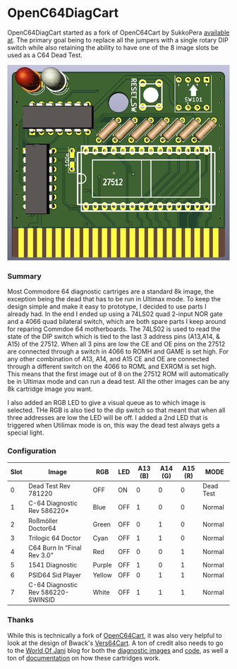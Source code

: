 # OpenC64DiagCart
OpenC64DiagCart started as a fork of OpenC64Cart by SukkoPera [available at](https://github.com/SukkoPera/OpenC64Cart). The primary goal being to replace all the jumpers with a single rotary DIP switch while also retaining the ability to have one of the 8 image slots be used as a C64 Dead Test. 
 
![Board](https://raw.githubusercontent.com/TheSupremeMonkey/OpenC64DiagCart/master/doc/render-top.png)
 
### Summary
Most Commodore 64 diagnostic cartriges are a standard 8k image, the exception being the dead that has to be run in Ultimax mode. To keep the design simple and make it easy to prototype, I decided to use parts I already had. In the end I ended up using a 74LS02 quad 2-input NOR gate and a 4066 quad bilateral switch, which are both spare parts I keep around for reparing Commdoe 64 motherboards. The 74LS02 is used to read the state of the DIP switch which is tied to the last 3 address pins (A13,A14, & A15) of the 27512. When all 3 pins are low the CE and OE pins on the 27512 are connected through a switch in 4066 to ROMH and GAME is set high. For any other combination of A13, A14, and A15 CE and OE are connected through a different switch on the 4066 to ROML and EXROM is set high. This means that the first image out of 8 on the 27512 ROM will automatically be in Ultimax mode and can run a dead test. All the other images can be any 8k cartridge image you want. 
 
 I also added an RGB LED to give a visual queue as to which image is selected. THe RGB is also tied to the dip switch so that meant that when all three addresses are low the LED will be off. I added a 2nd LED that is triggered when Utilimax mode is on, this way the dead test always gets a special light. 
 
### Configuration

|Slot	|Image								|RGB	|LED	|A13 (B)	|A14 (G)	|A15 (R)	|MODE|
|-------|-----------------------------------|-------|-------|-----------|-----------|-----------|----|
|0		|Dead Test Rev 781220				|OFF	|ON		|0			|0			|0			|Dead Test|
|1		|C-64 Diagnostic Rev 586220*		|Blue	|OFF	|1			|0			|0			|Normal|
|2		|Roßmöller Doctor64					|Green	|OFF	|0			|1			|0			|Normal|
|3		|Trilogic 64 Doctor					|Cyan	|OFF	|1			|1			|0			|Normal|
|4		|C64 Burn In “Final Rev 3.0”		|Red	|OFF	|0			|0			|1			|Normal|
|5		|1541 Diagnostic					|Purple	|OFF	|1			|0			|1			|Normal|
|6		|PSID64 Sid Player					|Yellow	|OFF	|0			|1			|1			|Normal|
|7		|C-64 Diagnostic Rev 586220-SWINSID	|White	|OFF	|1			|1			|1			|Normal|

 
### Thanks
While this is technically a fork of [OpenC64Cart](https://github.com/SukkoPera/OpenC64Cart), it was also very helpful to look at the design of Bwack's [Vers64Cart](https://github.com/bwack/Versa64Cart). A ton of credit also needs to go to the [World Of Jani](http://blog.worldofjani.com/) blog for both the [diagnostic images](http://blog.worldofjani.com/?p=164) and [code](http://blog.worldofjani.com/?p=1981), as well a ton of [documentation](http://blog.worldofjani.com/?p=879) on how these cartridges work. 

